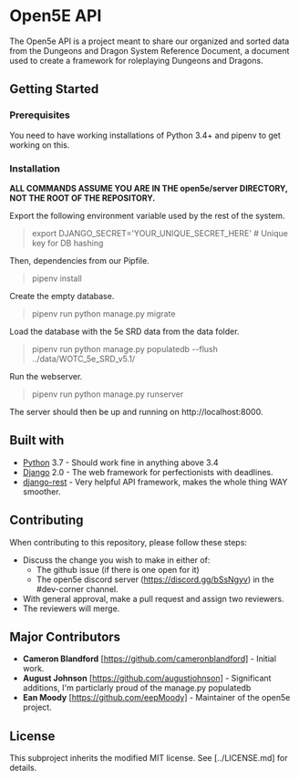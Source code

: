 # Open5E API

The Open5e API is a project meant to share our organized and sorted data from the Dungeons and Dragon System Reference Document, a document used to create a framework for roleplaying Dungeons and Dragons.

## Getting Started

### Prerequisites

You need to have working installations of Python 3.4+ and pipenv to get working on this.

### Installation

**ALL COMMANDS ASSUME YOU ARE IN THE open5e/server DIRECTORY, NOT THE ROOT OF THE REPOSITORY.**

Export the following environment variable used by the rest of the system.

> export DJANGO_SECRET='YOUR_UNIQUE_SECRET_HERE' # Unique key for DB hashing

Then, dependencies from our Pipfile.

> pipenv install

Create the empty database.

> pipenv run python manage.py migrate

Load the database with the 5e SRD data from the data folder.

> pipenv run python manage.py populatedb --flush ../data/WOTC_5e_SRD_v5.1/

Run the webserver.

> pipenv run python manage.py runserver

The server should then be up and running on http://localhost:8000.

## Built with

- [Python](https://www.python.org/) 3.7 - Should work fine in anything above 3.4
- [Django](https://www.djangoproject.com/) 2.0 - The web framework for perfectionists with deadlines.
- [django-rest](https://www.django-rest-framework.org/) - Very helpful API framework, makes the whole thing WAY smoother.

## Contributing

When contributing to this repository, please follow these steps:

- Discuss the change you wish to make in either of:
  - The github issue (if there is one open for it)
  - The open5e discord server (https://discord.gg/bSsNgyv) in the #dev-corner channel.
- With general approval, make a pull request and assign two reviewers.
- The reviewers will merge.

## Major Contributors

- **Cameron Blandford** [https://github.com/cameronblandford] - Initial work.
- **August Johnson** [https://github.com/augustjohnson] - Significant additions, I'm particlarly proud of the manage.py populatedb
- **Ean Moody** [https://github.com/eepMoody] - Maintainer of the open5e project.

## License

This subproject inherits the modified MIT license. See [../LICENSE.md] for details.
